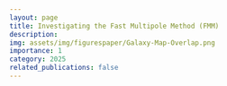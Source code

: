 ```yaml
---
layout: page
title: Investigating the Fast Multipole Method (FMM)
description:
img: assets/img/figurespaper/Galaxy-Map-Overlap.png
importance: 1
category: 2025
related_publications: false
---
```

